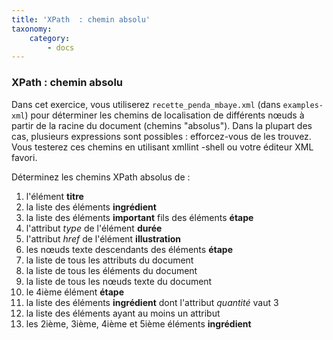 ```yaml
---
title: 'XPath  : chemin absolu'
taxonomy:
    category:
        - docs
---
```


### XPath  : chemin absolu

Dans cet exercice, vous utiliserez `recette_penda_mbaye.xml` (dans `examples-xml`) pour déterminer les chemins de localisation de différents nœuds à partir de la racine du document (chemins "absolus"). Dans la plupart des cas, plusieurs expressions sont possibles : efforcez-vous de les trouvez. Vous testerez ces chemins en utilisant xmllint -shell ou votre éditeur XML favori.

Déterminez les chemins XPath absolus de :

1. l'élément __titre__
1. la liste des éléments __ingrédient__
1. la liste des éléments __important__ fils des éléments __étape__
1. l'attribut _type_ de l'élément __durée__
1. l'attribut _href_ de l'élément __illustration__
1. les nœuds texte descendants des éléments __étape__
1. la liste de tous les attributs du document
1. la liste de tous les éléments du document
1. la liste de tous les nœuds texte du document
1. le 4ième élément __étape__
1. la liste des éléments __ingrédient__  dont  l'attribut _quantité_ vaut 3
1. la liste des éléments ayant au moins un attribut
1. les 2ième, 3ième, 4ième et 5ième éléments __ingrédient__
